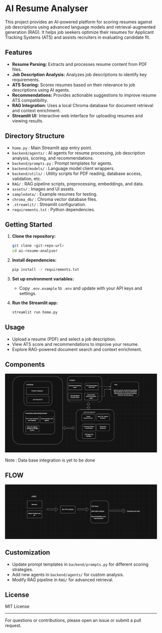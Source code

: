 # AI Resume Analyser

This project provides an AI-powered platform for scoring resumes against job descriptions using advanced language models and retrieval-augmented generation (RAG). It helps job seekers optimize their resumes for Applicant Tracking Systems (ATS) and assists recruiters in evaluating candidate fit.

## Features

- **Resume Parsing:** Extracts and processes resume content from PDF files.
- **Job Description Analysis:** Analyzes job descriptions to identify key requirements.
- **ATS Scoring:** Scores resumes based on their relevance to job descriptions using AI agents.
- **Recommendations:** Provides actionable suggestions to improve resume ATS compatibility.
- **RAG Integration:** Uses a local Chroma database for document retrieval and context enrichment.
- **Streamlit UI:** Interactive web interface for uploading resumes and viewing results.

## Directory Structure

- `home.py` : Main Streamlit app entry point.
- `backend/agents/` : AI agents for resume processing, job description analysis, scoring, and recommendations.
- `backend/prompts.py` : Prompt templates for agents.
- `backend/models/` : Language model client wrappers.
- `backend/utils/` : Utility scripts for PDF reading, database access, validation, etc.
- `RAG/` : RAG pipeline scripts, preprocessing, embeddings, and data.
- `assets/` : Images and UI assets.
- `sampledata/` : Example resumes for testing.
- `chroma_db/` : Chroma vector database files.
- `.streamlit/` : Streamlit configuration.
- `requirements.txt` : Python dependencies.

## Getting Started

1. **Clone the repository:**
   ```sh
   git clone <git-repo-url>
   cd ai-resume-analyser
   ```

2. **Install dependencies:**
   ```sh
   pip install -r requirements.txt
   ```

3. **Set up environment variables:**
   - Copy `.env.example` to `.env` and update with your API keys and settings.

4. **Run the Streamlit app:**
   ```sh
   streamlit run home.py
   ```

## Usage

- Upload a resume (PDF) and select a job description.
- View ATS score and recommendations to improve your resume.
- Explore RAG-powered document search and context enrichment.



## Components

![Image](./assets/image.png)

Note : Data base integration is yet to be done


## FLOW 
![Image](./assets/flow.png)


## Customization

- Update prompt templates in `backend/prompts.py` for different scoring strategies.
- Add new agents in `backend/agents/` for custom analysis.
- Modify RAG pipeline in `RAG/` for advanced retrieval.

## License

MIT License

---

For questions or contributions, please open an issue or submit a pull request.
